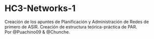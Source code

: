 # HC3-Networks-1 
Creación de los apuntes de Planificación y Administración de Redes de primero de ASIR.
Creación de estructura teórica-práctica de PAR. <br>
Por @Puachino09 & @Chunche.
